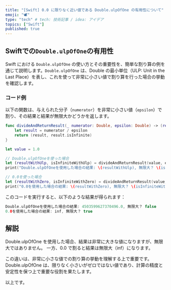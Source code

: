 ```yaml
---
title: "[Swift] 0.0 に限りなく近い値である Double.ulpOfOne の有用性について"
emoji: "🕊"
type: "tech" # tech: 技術記事 / idea: アイデア
topics: ["Swift"]
published: true
---
```


## Swiftでの`Double.ulpOfOne`の有用性

Swift における `Double.ulpOfOne` の使い方とその重要性を、簡単な割り算の例を通じて説明します。`Double.ulpOfOne` は、Double の最小単位（ULP: Unit in the Last Place）を表し、これを使って非常に小さい値で割り算を行った場合の挙動を確認します。

### コード例

以下の関数は、与えられた分子（`numerator`）を非常に小さい値（`epsilon`）で割り、その結果と結果が無限大かどうかを返します。

```swift
func divideAndReturnResult(_ numerator: Double, epsilon: Double) -> (result: Double, isInfinite: Bool) {
    let result = numerator / epsilon
    return (result, result.isInfinite)
}

let value = 1.0

// Double.ulpOfOneを使った場合
let (resultWithUlp, isInfiniteWithUlp) = divideAndReturnResult(value, epsilon: Double.ulpOfOne)
print("Double.ulpOfOneを使用した場合の結果: \(resultWithUlp), 無限大？ \(isInfiniteWithUlp)")

// 0.0を使った場合
let (resultWithZero, isInfiniteWithZero) = divideAndReturnResult(value, epsilon: 0.0)
print("0.0を使用した場合の結果: \(resultWithZero), 無限大？ \(isInfiniteWithZero)")
```

このコードを実行すると、以下のような結果が得られます：

```swift
Double.ulpOfOneを使用した場合の結果: 4503599627370496.0, 無限大？ false
0.0を使用した場合の結果: inf, 無限大？ true
```

## 解説

Double.ulpOfOne を使用した場合、結果は非常に大きな値になりますが、無限大ではありません。
一方、0.0 で割ると結果は無限大（inf）になります。

この違いは、非常に小さな値での割り算の挙動を理解する上で重要です。
Double.ulpOfOne は、限りなく小さいがゼロではない値であり、計算の精度と安定性を保つ上で重要な役割を果たします。

以上です。